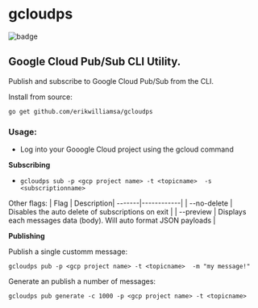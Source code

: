 # gcloudps

![badge](https://godoc.org/github.com/erikwilliamsa/gcloudps)

## Google Cloud Pub/Sub CLI Utility.

Publish and subscribe to Google Cloud Pub/Sub from the CLI.

Install from source:

`go get github.com/erikwilliamsa/gcloudps`


### Usage:

* Log into your Gooogle Cloud project using the gcloud command 

**Subscribing** 

* `gcloudps sub -p <gcp project name> -t <topicname>  -s <subscriptionname>` 

Other flags: 
| Flag | Description|
-------|------------|
| --no-delete | Disables the auto delete of subscriptions on exit |
| --preview | Displays each messages data (body).  Will auto format JSON payloads | 



**Publishing** 

Publish a single customm message: 

`gcloudps pub -p <gcp project name> -t <topicname>  -m "my message!" ` 

Generate an publish a number of messages: 

`gcloudps pub generate -c 1000 -p <gcp project name> -t <topicname>` 



